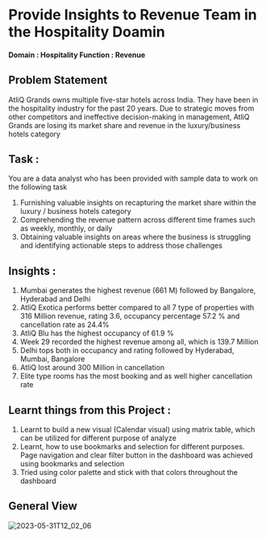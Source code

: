 # Provide Insights to Revenue Team in the Hospitality Doamin

#### Domain : Hospitality         Function : Revenue

## Problem Statement

AtliQ Grands owns multiple five-star hotels across India. They have been in the hospitality industry for the past 20 years. Due to strategic moves from other competitors and ineffective decision-making in management, AtliQ Grands are losing its market share and revenue in the luxury/business hotels category

## Task : 

You are a data analyst who has been provided with sample data to work on the following task

  1. Furnishing valuable insights on recapturing the market share within the luxury / business hotels category
  2. Comprehending the revenue pattern across different time frames such as weekly, monthly, or daily
  3. Obtaining valuable insights on areas where the business is struggling and identifying actionable steps to address those challenges
    
## Insights : 

  1. Mumbai generates the highest revenue (661 M) followed by Bangalore, Hyderabad and Delhi
  2. AtliQ Exotica performs better compared to all 7 type of properties with 316 Million revenue, rating 3.6, occupancy percentage 57.2 % and cancellation rate as 24.4%
  3. AtliQ Blu has the highest occupancy of 61.9 %
  4. Week 29 recorded the highest revenue among all, which is 139.7 Million
  5. Delhi tops both in occupancy and rating followed by Hyderabad, Mumbai, Bangalore
  6. AtliQ lost around 300 Million in cancellation
  7. Elite type rooms has the most booking and as well higher cancellation rate
    
## Learnt things from this Project : 

  1. Learnt to build a new visual (Calendar visual) using matrix table, which can be utilized for different purpose of analyze
  2. Learnt, how to use bookmarks and selection for different purposes. Page navigation and clear filter button in the dashboard was achieved using bookmarks and selection
  3. Tried using color palette and stick with that colors throughout the dashboard 

## General View 

![2023-05-31T12_02_06](https://github.com/Siddarameshwaruh/PowerBI_Project-Revenue_Insights-Hosipitality_Domain/assets/127327782/5227fc14-c705-4633-867d-b0d476288385)

